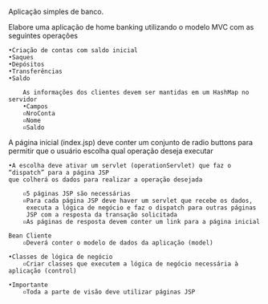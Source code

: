 Aplicação simples de banco.

Elabore uma aplicação de home banking utilizando o modelo MVC com as seguintes operações

    •Criação de contas com saldo inicial
    •Saques
    •Depósitos
    •Transferências
    •Saldo

        As informações dos clientes devem ser mantidas em um HashMap no servidor
        •Campos
        ▫NroConta
        ▫Nome
        ▫Saldo

A página inicial (index.jsp) deve conter um conjunto de radio buttons para permitir que 
o usuário escolha qual operação deseja executar
    
    •A escolha deve ativar um servlet (operationServlet) que faz o “dispatch” para a página JSP 
    que colherá os dados para realizar a operação desejada

        ▫5 páginas JSP são necessárias
        ▫Para cada página JSP deve haver um servlet que recebe os dados, 
         executa a lógica de negócio e faz o dispatch para outras páginas 
         JSP com a resposta da transação solicitada
        ▫As páginas de resposta devem conter um link para a página inicial

    Bean Cliente
        ▫Deverá conter o modelo de dados da aplicação (model)

    •Classes de lógica de negócio
        ▫Criar classes que executem a lógica de negócio necessária à aplicação (control)

    •Importante
        ▫Toda a parte de visão deve utilizar páginas JSP
